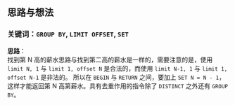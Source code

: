 ## 思路与想法
### 关键词：`GROUP BY`, `LIMIT OFFSET`, `SET`
**思路**：  
找到第 N 高的薪水思路与找到第二高的薪水是一样的，需要注意的是，使用 `limit N, 1` 与 `limit 1, offset N` 是合法的，而使用 `limit N-1, 1` 与 `limit 1, offset N-1` 是非法的。
所以在 `BEGIN` 与 `RETURN` 之间，要加上 `SET N = N - 1`，这样才能返回第 N 高第薪水。具有去重作用的指令除了 `DISTINCT` 之外还有 `GROUP BY`。

